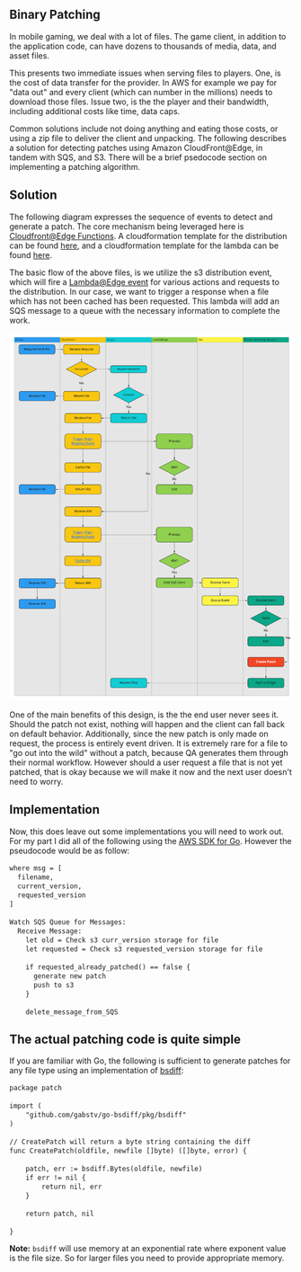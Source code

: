 ## Binary Patching

In mobile gaming, we deal with a lot of files. The game client, in addition to the application code, can have dozens to thousands of media, data, and asset files. 

This presents two immediate issues when serving files to players. One, is the cost of data transfer for the provider. In AWS for example we pay for "data out" and every client (which can number in the millions) needs to download those files. Issue two, is the the player and their bandwidth, including additional costs like time, data caps. 

Common solutions include not doing anything and eating those costs, or using a zip file to deliver the client and unpacking. The following describes a solution for detecting patches using Amazon CloudFront@Edge, in tandem with SQS, and S3. There will be a brief psedocode section on implementing a patching algorithm.

## Solution

The following diagram expresses the sequence of events to detect and generate a patch. The core mechanism being leveraged here is [Cloudfront@Edge Functions](https://docs.aws.amazon.com/AmazonCloudFront/latest/DeveloperGuide/lambda-cloudfront-trigger-events.html). A cloudformation template for the distribution can be found [here](https://github.com/iancullinane/cloud-templates/blob/master/templates/cloudfront/s3-distribution.yaml), and a cloudformation template for the lambda can be found [here](https://github.com/iancullinane/cloud-templates/blob/master/templates/lambda/sqs-lambda.yaml). 

The basic flow of the above files, is we utilize the s3 distribution event, which will fire a [Lambda@Edge event](https://docs.aws.amazon.com/AmazonCloudFront/latest/DeveloperGuide/lambda-event-structure.html#example-origin-request) for various actions and requests to the distribution. In our case, we want to trigger a response when a file which has not been cached has been requested. This lambda will add an SQS message to a queue with the necessary information to complete the work. 

![Figure 1](/assets/bin-patching-1.jpg)

One of the main benefits of this design, is the the end user never sees it. Should the patch not exist, nothing will happen and the client can fall back on default behavior. Additionally, since the new patch is only made on request, the process is entirely event driven. It is extremely rare for a file to "go out into the wild" without a patch, because QA generates them through their normal workflow. However should a user request a file that is not yet patched, that is okay because we will make it now and the next user doesn't need to worry.

## Implementation

Now, this does leave out some implementations you will need to work out. For my part I did all of the following using the [AWS SDK for Go](https://docs.aws.amazon.com/sdk-for-go/api/). However the pseudocode would be as follow:

```
where msg = [
  filename,
  current_version,
  requested_version
]

Watch SQS Queue for Messages:
  Receive Message:
    let old = Check s3 curr_version storage for file
    let requested = Check s3 requested_version storage for file
    
    if requested_already_patched() == false {
      generate new patch
      push to s3
    }

    delete_message_from_SQS
```

## The actual patching code is quite simple

If you are familiar with Go, the following is sufficient to generate patches for any file type using an implementation of [bsdiff](https://www.freebsd.org/cgi/man.cgi?query=bsdiff&sektion=1):

```
package patch

import (
	"github.com/gabstv/go-bsdiff/pkg/bsdiff"
)

// CreatePatch will return a byte string containing the diff
func CreatePatch(oldfile, newfile []byte) ([]byte, error) {

	patch, err := bsdiff.Bytes(oldfile, newfile)
	if err != nil {
		return nil, err
	}

	return patch, nil

}
```

**Note:** `bsdiff` will use memory at an exponential rate where exponent value is the file size. So for larger files you need to provide appropriate memory. 

